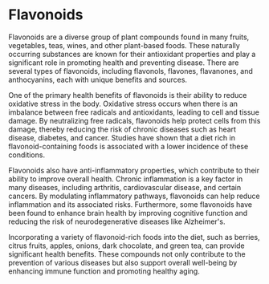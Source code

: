 <!--
source: gpt-40
tags: herbals
-->

# Flavonoids

Flavonoids are a diverse group of plant compounds found in many fruits, vegetables, teas, wines, and other plant-based foods. These naturally occurring substances are known for their antioxidant properties and play a significant role in promoting health and preventing disease. There are several types of flavonoids, including flavonols, flavones, flavanones, and anthocyanins, each with unique benefits and sources.

One of the primary health benefits of flavonoids is their ability to reduce oxidative stress in the body. Oxidative stress occurs when there is an imbalance between free radicals and antioxidants, leading to cell and tissue damage. By neutralizing free radicals, flavonoids help protect cells from this damage, thereby reducing the risk of chronic diseases such as heart disease, diabetes, and cancer. Studies have shown that a diet rich in flavonoid-containing foods is associated with a lower incidence of these conditions.

Flavonoids also have anti-inflammatory properties, which contribute to their ability to improve overall health. Chronic inflammation is a key factor in many diseases, including arthritis, cardiovascular disease, and certain cancers. By modulating inflammatory pathways, flavonoids can help reduce inflammation and its associated risks. Furthermore, some flavonoids have been found to enhance brain health by improving cognitive function and reducing the risk of neurodegenerative diseases like Alzheimer's.

Incorporating a variety of flavonoid-rich foods into the diet, such as berries, citrus fruits, apples, onions, dark chocolate, and green tea, can provide significant health benefits. These compounds not only contribute to the prevention of various diseases but also support overall well-being by enhancing immune function and promoting healthy aging.